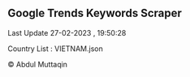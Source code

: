 

## Google Trends Keywords Scraper 
 
Last Update 27-02-2023 , 19:50:28

Country List :
VIETNAM.json



© Abdul Muttaqin 
